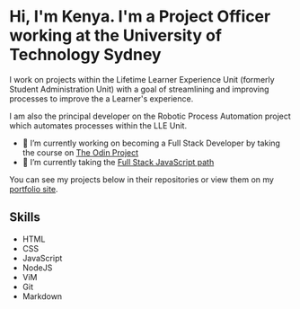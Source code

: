 # Hi, I'm Kenya. I'm a Project Officer working at the University of Technology Sydney

I work on projects within the Lifetime Learner Experience Unit (formerly Student Administration Unit) with a goal of streamlining and improving processes to improve the a Learner's experience.

I am also the principal developer on the Robotic Process Automation project which automates processes within the LLE Unit.

- 🔭 I’m currently working on becoming a Full Stack Developer by taking the course on [The Odin Project](https://theodinproject.com)
- 🌱 I’m currently taking the [Full Stack JavaScript path](https://www.theodinproject.com/paths/full-stack-javascript?)

You can see my projects below in their repositories or view them on my [portfolio site](https://kenyachan.dev/).

## Skills

- HTML
- CSS
- JavaScript
- NodeJS
- ViM
- Git
- Markdown

<!--
[![HTML](https://skills.thijs.gg/icons?i=html&theme=dark)](https://www.w3schools.com/whatis/whatis_html.asp)
[![CSS](https://skills.thijs.gg/icons?i=css&theme=dark)](https://www.w3schools.com/whatis/whatis_css.asp)
[![JavaScript](https://skills.thijs.gg/icons?i=js&theme=dark)](https://www.w3schools.com/whatis/whatis_js.asp)
[![NodeJS](https://skills.thijs.gg/icons?i=nodejs&theme=dark)](https://nodejs.dev/)
[![ViM](https://skills.thijs.gg/icons?i=vim&theme=dark)](https://www.vim.org/)
[![Git](https://skills.thijs.gg/icons?i=git&theme=dark)](https://git-scm.com/)
[![Markdown](https://skills.thijs.gg/icons?i=md&theme=dark)](https://en.wikipedia.org/wiki/Markdown)
-->

<!--
**kenyachan/kenyachan** is a ✨ _special_ ✨ repository because its `README.md` (this file) appears on your GitHub profile.

Here are some ideas to get you started:

- 🔭 I’m currently working on ...
- 🌱 I’m currently learning ...
- 👯 I’m looking to collaborate on ...
- 🤔 I’m looking for help with ...
- 💬 Ask me about ...
- 📫 How to reach me: ...
- 😄 Pronouns: ...
- ⚡ Fun fact: ...
-->
